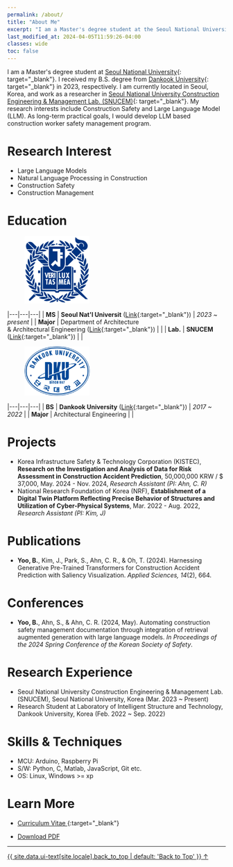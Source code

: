 ```yaml
---
permalink: /about/
title: "About Me"
excerpt: "I am a Master's degree student at the Seoul National University Construction Engineering & Management Lab. (SNUCEM)."
last_modified_at: 2024-04-05T11:59:26-04:00
classes: wide
toc: false
---
```


I am a Master's degree student at [Seoul National University](https://snu.ac.kr/){: target="_blank"}. 
I received my B.S. degree from [Dankook University](https://dankook.ac.kr/){: target="_blank"} in 2023, respectively.
I am currently located in Seoul, Korea, and work as a researcher in [Seoul National University Construction Engineering & Management Lab. (SNUCEM)](https://cem.snu.ac.kr/){: target="_blank"}. 
My research interests include Construction Safety and Large Language Model (LLM). 
As long-term practical goals, I would develop LLM based construction worker safety management program. 

# Research Interest

- Large Language Models
- Natural Language Processing in Construction
- Construction Safety
- Construction Management

# Education

<figure style="width: 150px" class="align-left">
    <a href="https://www.snu.ac.kr" target="_blank">
        <img src="/assets/images/SNU.svg" alt="Seoul Nat'l Uni.">
    </a>
</figure> 

|---|---|---|
| **MS** | **Seoul Nat'l Universit** ([Link](https://snu.ac.kr){:target="_blank"}) | *2023 ~ present* |
| **Major** | Department of Architecture <br/>& Architectural Engineering ([Link](https://architecture.snu.ac.kr/){:target="_blank"}) | |
| **Lab.** | **SNUCEM** ([Link](https://cem.snu.ac.kr/){:target="_blank"}) | |

<figure style="width: 150px" class="align-left">
    <a href="https://www.dankook.ac.kr" target="_blank">
        <img src="/assets/images/DKU.svg" alt="Dankook Uni.">
    </a>
</figure> 

|---|---|---|
| **BS** | **Dankook University** ([Link](https://dankook.ac.kr){:target="_blank"}) | *2017 ~ 2022* |
| **Major** | Architectural Engineering | |

# Projects

- Korea Infrastructure Safety & Technology Corporation (KISTEC), **Research on the Investigation and Analysis of Data for Risk Assessment in Construction Accident Prediction**, 50,000,000 KRW / $ 37,000, May. 2024 - Nov. 2024, *Research Assistant (PI: Ahn, C. R)*
- National Research Foundation of Korea (NRF), **Establishment of a Digital Twin Platform Reflecting Precise Behavior of Structures and Utilization of Cyber-Physical Systems**, Mar. 2022 - Aug. 2022, *Research Assistant (PI: Kim, J)*

# Publications

- **Yoo, B.**, Kim, J., Park, S., Ahn, C. R., & Oh, T. (2024). Harnessing Generative Pre-Trained Transformers for Construction Accident Prediction with Saliency Visualization. *Applied Sciences, 14*(2), 664.

# Conferences

- **Yoo, B.**, Ahn, S., & Ahn, C. R. (2024, May). Automating construction safety management documentation through integration of retrieval augmented generation with large language models. *In Proceedings of the 2024 Spring Conference of the Korean Society of Safety*.

# Research Experience

- Seoul National University Construction Engineering & Management Lab. (SNUCEM), Seoul National University, Korea (Mar. 2023 ~ Present)
- Research Student at Laboratory of Intelligent Structure and Technology, Dankook University, Korea (Feb. 2022 ~ Sep. 2022)

# Skills & Techniques

- MCU: Arduino, Raspberry Pi
- S/W: Python, C, Matlab, JavaScript, Git etc.
- OS: Linux, Windows >= xp

# Learn More

- [Curriculum Vitae <i class="fa fa-arrow-up-right-from-square"></i>](https://docs.google.com/document/d/1xMlR_X3EoKSymeJDFh1Qj6kzUgDlIkfkVsgbSaHWRe0/edit?usp=sharing){:target="_blank"}

- [Download PDF <i class="fa fa-download"></i>](https://docs.google.com/document/d/1xMlR_X3EoKSymeJDFh1Qj6kzUgDlIkfkVsgbSaHWRe0/export?format=pdf)

---

<a href="#page-title" class="back-to-top">{{ site.data.ui-text[site.locale].back_to_top | default: 'Back to Top' }} &uarr;</a>
